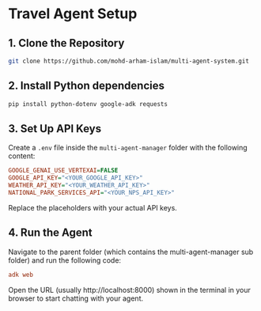 # Travel Agent Setup

## 1. Clone the Repository

```bash
git clone https://github.com/mohd-arham-islam/multi-agent-system.git
```

## 2. Install Python dependencies

```bash
pip install python-dotenv google-adk requests
```

## 3. Set Up API Keys

Create a `.env` file inside the `multi-agent-manager` folder with the following content:

```ini
GOOGLE_GENAI_USE_VERTEXAI=FALSE
GOOGLE_API_KEY="<YOUR_GOOGLE_API_KEY>"
WEATHER_API_KEY="<YOUR_WEATHER_API_KEY>"
NATIONAL_PARK_SERVICES_API="<YOUR_NPS_API_KEY>"
```
Replace the placeholders with your actual API keys.

## 4. Run the Agent
Navigate to the parent folder (which contains the multi-agent-manager sub folder) and run the following code:

```ini
adk web
```

Open the URL (usually http://localhost:8000) shown in the terminal in your browser to start chatting with your agent.

